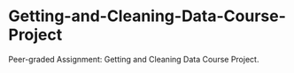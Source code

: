 # Getting-and-Cleaning-Data-Course-Project
Peer-graded Assignment: Getting and Cleaning Data Course Project.
